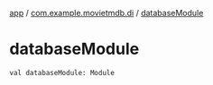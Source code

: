 [app](../index.md) / [com.example.movietmdb.di](index.md) / [databaseModule](./database-module.md)

# databaseModule

`val databaseModule: Module`
